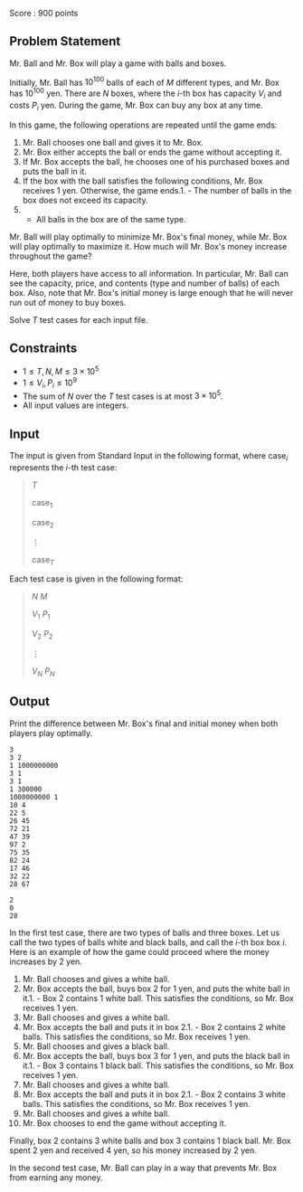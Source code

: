 Score : $900$ points

## Problem Statement

Mr. Ball and Mr. Box will play a game with balls and boxes.

Initially, Mr. Ball has $10^{100}$ balls of each of $M$ different types, and Mr. Box has $10^{100}$ yen.
There are $N$ boxes, where the $i$-th box has capacity $V_i$ and costs $P_i$ yen. During the game, Mr. Box can buy any box at any time.

In this game, the following operations are repeated until the game ends:

1. Mr. Ball chooses one ball and gives it to Mr. Box.
2. Mr. Box either accepts the ball or ends the game without accepting it.
3. If Mr. Box accepts the ball, he chooses one of his purchased boxes and puts the ball in it.
4. If the box with the ball satisfies the following conditions, Mr. Box receives $1$ yen. Otherwise, the game ends.1.    - The number of balls in the box does not exceed its capacity.
2.    - All balls in the box are of the same type.

Mr. Ball will play optimally to minimize Mr. Box's final money, while Mr. Box will play optimally to maximize it.
How much will Mr. Box's money increase throughout the game?

Here, both players have access to all information. In particular, Mr. Ball can see the capacity, price, and contents (type and number of balls) of each box.
Also, note that Mr. Box's initial money is large enough that he will never run out of money to buy boxes.

Solve $T$ test cases for each input file.

## Constraints

- $1\le T,N,M\le 3\times 10^5$
- $1\le V_i,P_i \le 10^9$
- The sum of $N$ over the $T$ test cases is at most $3\times 10^5$.
- All input values are integers.

## Input

The input is given from Standard Input in the following format, where $\mathrm{case}_i$ represents the $i$-th test case:

> $T$
> 
> $\mathrm{case}_1$
> 
> $\mathrm{case}_2$
> 
> $\vdots$
> 
> $\mathrm{case}_T$

Each test case is given in the following format:

> $N$ $M$
> 
> $V_1$ $P_1$
> 
> $V_2$ $P_2$
> 
> $\vdots$
> 
> $V_N$ $P_N$

## Output

Print the difference between Mr. Box's final and initial money when both players play optimally.

```input1
3
3 2
1 1000000000
3 1
3 1
1 300000
1000000000 1
10 4
22 5
26 45
72 21
47 39
97 2
75 35
82 24
17 46
32 22
28 67
```

```output1
2
0
28
```

In the first test case, there are two types of balls and three boxes.
Let us call the two types of balls white and black balls, and call the $i$-th box box $i$.
Here is an example of how the game could proceed where the money increases by $2$ yen.

1. Mr. Ball chooses and gives a white ball.
2. Mr. Box accepts the ball, buys box $2$ for $1$ yen, and puts the white ball in it.1.    - Box $2$ contains $1$ white ball. This satisfies the conditions, so Mr. Box receives $1$ yen.
3. Mr. Ball chooses and gives a white ball.
4. Mr. Box accepts the ball and puts it in box $2$.1.    - Box $2$ contains $2$ white balls. This satisfies the conditions, so Mr. Box receives $1$ yen.
5. Mr. Ball chooses and gives a black ball.
6. Mr. Box accepts the ball, buys box $3$ for $1$ yen, and puts the black ball in it.1.    - Box $3$ contains $1$ black ball. This satisfies the conditions, so Mr. Box receives $1$ yen.
7. Mr. Ball chooses and gives a white ball.
8. Mr. Box accepts the ball and puts it in box $2$.1.    - Box $2$ contains $3$ white balls. This satisfies the conditions, so Mr. Box receives $1$ yen.
9. Mr. Ball chooses and gives a white ball.
10. Mr. Box chooses to end the game without accepting it.

Finally, box $2$ contains $3$ white balls and box $3$ contains $1$ black ball.
Mr. Box spent $2$ yen and received $4$ yen, so his money increased by $2$ yen.

In the second test case, Mr. Ball can play in a way that prevents Mr. Box from earning any money.
